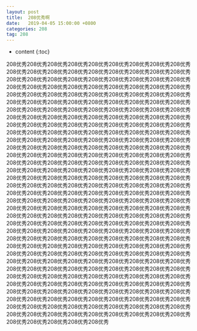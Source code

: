 ```yaml
---
layout: post
title:  208优秀啊
date:   2019-04-05 15:00:00 +0800
categories: 208
tag: 208
---
```


* content
{:toc}


208优秀208优秀208优秀208优秀208优秀208优秀208优秀208优秀208优秀208优秀208优秀208优秀208优秀208优秀208优秀208优秀208优秀208优秀208优秀208优秀208优秀208优秀208优秀208优秀208优秀208优秀208优秀208优秀208优秀208优秀208优秀208优秀208优秀208优秀208优秀208优秀208优秀208优秀208优秀208优秀208优秀208优秀208优秀208优秀208优秀208优秀208优秀208优秀208优秀208优秀208优秀208优秀208优秀208优秀208优秀208优秀208优秀208优秀208优秀208优秀208优秀208优秀208优秀208优秀208优秀208优秀208优秀208优秀208优秀208优秀208优秀208优秀208优秀208优秀208优秀208优秀208优秀208优秀208优秀208优秀208优秀208优秀208优秀208优秀208优秀208优秀208优秀208优秀208优秀208优秀208优秀208优秀208优秀208优秀208优秀208优秀208优秀208优秀208优秀208优秀208优秀208优秀208优秀208优秀208优秀208优秀208优秀208优秀208优秀208优秀208优秀208优秀208优秀208优秀208优秀208优秀208优秀208优秀208优秀208优秀208优秀208优秀208优秀208优秀208优秀208优秀208优秀208优秀208优秀208优秀208优秀208优秀208优秀208优秀208优秀208优秀208优秀208优秀208优秀208优秀208优秀208优秀208优秀208优秀208优秀208优秀208优秀208优秀208优秀208优秀208优秀208优秀208优秀208优秀208优秀208优秀208优秀208优秀208优秀208优秀208优秀208优秀208优秀208优秀208优秀208优秀208优秀208优秀208优秀208优秀208优秀208优秀208优秀208优秀208优秀208优秀208优秀208优秀208优秀208优秀208优秀208优秀208优秀208优秀208优秀208优秀208优秀208优秀208优秀208优秀208优秀208优秀208优秀208优秀208优秀208优秀208优秀208优秀208优秀208优秀208优秀208优秀208优秀208优秀208优秀208优秀208优秀208优秀208优秀208优秀208优秀208优秀208优秀208优秀208优秀208优秀208优秀208优秀208优秀208优秀208优秀208优秀208优秀208优秀208优秀208优秀208优秀208优秀208优秀208优秀208优秀208优秀208优秀208优秀208优秀208优秀208优秀208优秀208优秀208优秀208优秀208优秀208优秀208优秀208优秀208优秀208优秀208优秀208优秀208优秀208优秀208优秀208优秀208优秀208优秀208优秀208优秀208优秀208优秀208优秀208优秀208优秀208优秀208优秀208优秀208优秀208优秀208优秀208优秀208优秀208优秀208优秀208优秀208优秀208优秀208优秀208优秀208优秀208优秀208优秀208优秀208优秀208优秀208优秀208优秀208优秀208优秀208优秀208优秀208优秀208优秀208优秀208优秀208优秀208优秀208优秀208优秀208优秀208优秀208优秀208优秀208优秀208优秀208优秀208优秀208优秀208优秀208优秀208优秀208优秀208优秀
